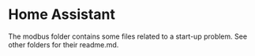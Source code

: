 # Home Assistant

The modbus folder contains some files related to a start-up problem.
See other folders for their readme.md.
